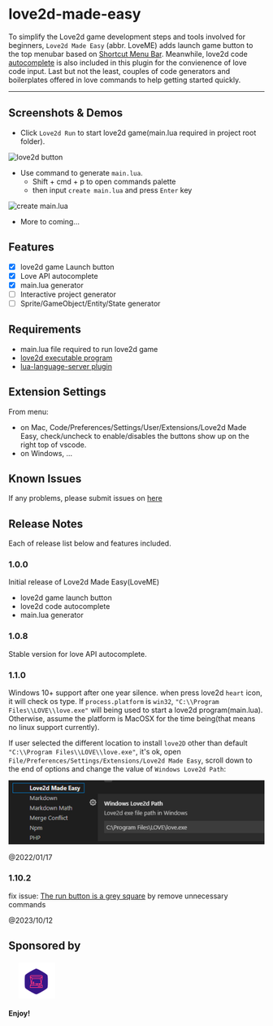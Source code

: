 # love2d-made-easy

To simplify the Love2d game development steps and tools involved for beginners, `Love2d Made Easy` (abbr. LoveME) adds launch game button to the top menubar based on [Shortcut Menu Bar](https://marketplace.visualstudio.com/items?itemName=jerrygoyal.shortcut-menu-bar). Meanwhile, love2d code [autocomplete](https://marketplace.visualstudio.com/items?itemName=bschulte.love) is also included in this plugin for the convienence of love code input. Last but not the least, couples of code generators and boilerplates offered in love commands to help getting started quickly.

---

## Screenshots & Demos

- Click `Love2d Run` to start love2d game(main.lua required in project root folder).

![love2d button](./screenshots/love2dbtn.png)

- Use command to generate `main.lua`.
  - Shift + cmd + p to open commands palette
  - then input `create main.lua` and press `Enter` key

![create main.lua](./screenshots/love2dmainlua.gif)

- More to coming...

## Features

- [x] love2d game Launch button
- [x] Love API autocomplete
- [x] main.lua generator
- [ ] Interactive project generator
- [ ] Sprite/GameObject/Entity/State generator

## Requirements

- main.lua file required to run love2d game
- [love2d executable program](https://love2d.org/)
- [lua-language-server plugin](https://marketplace.visualstudio.com/items?itemName=sumneko.lua)

## Extension Settings

From menu:

- on Mac, Code/Preferences/Settings/User/Extensions/Love2d Made Easy, check/uncheck to enable/disables the buttons show up on the right top of vscode.
- on Windows, ...

## Known Issues

If any problems, please submit issues on [here](https://github.com/lwz7512/love2d-made-easy/issues)

## Release Notes

Each of release list below and features included.

### 1.0.0

Initial release of Love2d Made Easy(LoveME)

- love2d game launch button
- love2d code autocomplete
- main.lua generator

### 1.0.8

Stable version for love API autocomplete.

### 1.1.0

Windows 10+ support after one year silence. when press love2d `heart` icon, it will check os type.
If `process.platform` is `win32`, `"C:\\Program Files\\LOVE\\love.exe"` will being used to start a love2d program(main.lua). Otherwise, assume the platform is MacOSX for the time being(that means no linux support currently).

If user selected the different location to install `love2D` other than default `"C:\\Program Files\\LOVE\\love.exe"`, it's ok, open `File/Preferences/Settings/Extensions/Love2d Made Easy`, scroll down to the end of options and change the value of `Windows Love2d Path`:

![love2d.exe windows path setting](./screenshots/love2d_windows_path.png)

@2022/01/17

### 1.10.2

fix issue: [The run button is a grey square](https://github.com/lwz7512/love2d-made-easy/issues/10) by remove unnecessary commands

@2023/10/12

## Sponsored by

  <a href="https://github.com/lwz7512" target="_blank" style="display:block;margin:20px;width:72px;height:72px">
    <img src="images/letspy_logo_120.png"/>
  </a>

**Enjoy!**
